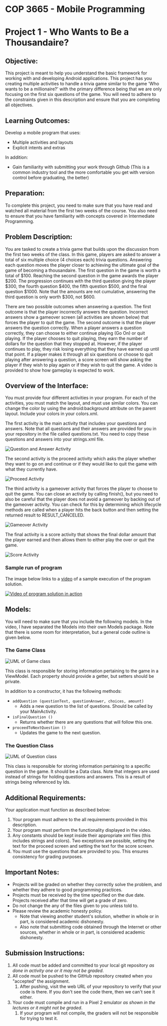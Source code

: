 # COP 3665 - Mobile Programming

# Project 1 - Who Wants to Be a Thousandaire?

## Objective:

This project is meant to help you understand the basic framework for working with and developing Android applications. This project has you creating multiple activities to handle a trivia game similar to the game 'Who wants to be a millionaire?' with the primary difference being that we are only focusing on the first six questions of the game. You will need to adhere to the constraints given in this description and ensure that you are completing all objectives. 

## Learning Outcomes:

Develop a mobile program that uses:

- Multiple activities and layouts
- Explicit intents and extras

In addition:

- Gain familiarity with submitting your work through Github (This is a common industry tool and the more comfortable you get with version control before graduating, the better)

## Preparation:

To complete this project, you need to make sure that you have read and watched all material from the first two weeks of the course. You also need to ensure that you have familiarity with concepts covered in Intermediate Programming.

## Problem Description:

You are tasked to create a trivia game that builds upon the discussion from the first two weeks of the class. In this game, players are asked to answer a total of six multiple choice (4 choices each) trivia questions. Answering each question moves the player closer to achieving the ultimate goal of the game of becoming a thousandaire. The first question in the game is worth a total of $100. Reaching the second question in the game awards the player $200. The progression continues with the third question giving the player $300, the fourth question $400, the fifth question $500, and the final question $1000. Note that the amounts are not cumulative, answering the third question is only worth $300, not $600. 

There are two possible outcomes when answering a question. The first outcome is that the player incorrectly answers the question. Incorrect answers show a gameover screen (all activities are shown below) that forces the player to quit the game. The second outcome is that the player answers the question correctly. When a player answers a question correctly, they can choose to either continue playing (Go On) or quit playing. If the player chooses to quit playing, they earn the number of dollars for the question that they stopped at. However, if the player continues to play, they risk losing everything that they have earned up until that point. If a player makes it through all six questions or choose to quit playing after answering a question, a score screen will show asking the player if they wish to play again or if they wish to quit the game. A video is provided to show how gameplay is expected to work.    

## Overview of the Interface:

You must provide four different activities in your program. For each of the activities, you must match the layout, and must use similar colors. You can change the color by using the android:background attribute on the parent layout. Include your colors in your colors.xml. 

The first activity is the main activity that includes your questions and answers. Note that all questions and their answers are provided for you in your repository in the file called questions.txt. You need to copy these questions and answers into your strings.xml file. 

![Question and Answer Activity](first.PNG)

The second activity is the proceed activity which asks the player whether they want to go on and continue or if they would like to quit the game with what they currently have.

![Proceed Activity](second.PNG)

The third activity is a gameover activity that forces the player to choose to quit the game. You can close an activity by calling finish(), but you need to also be careful that the player does not avoid a gameover by backing out of the gameover activity. You can check for this by determining which lifecycle methods are called when a player hits the back button and then setting the returned result to RESULT_CANCELED.

![Gameover Activity](third.PNG)

The final activity is a score activity that shows the final dollar amount that the player earned and then allows them to either play the over or quit the game. 

![Score Activity](final.PNG)

### Sample run of program

The image below links to a [video](https://youtu.be/-aqURst9ROM) of a sample execution of the program solution.

[![Video of program solution in action](http://img.youtube.com/vi/-aqURst9ROM/0.jpg)](https://youtu.be/-aqURst9ROM)

## Models:

You will need to make sure that you include the following models. In the video, I have separated the Models into their own Models package. Note that there is some room for interpretation, but a general code outline is given below.
 
### The Game Class
![UML of Game class](http://www.plantuml.com/plantuml/png/RSv1gi8m4CRnVKunovRsNQ2hFXTAGGIX5mZ9W85aOZCJB8Xtjq9hnRh-CT_yMnQT90UlZDVCSD01uQx-XemiBX8tS7Gie2gJKqAIymmTMHmRw4Wsz4zym_JRUXnb5i9nFGanqmAlXg9KbRPsyMBulgzXsBwhmLoYCpXNrw3NtMdGyTwHzk_Hie5TZ1urgUgQea6qVJnzP4qL3zKYsHpy4m00)

This class is responsible for storing information pertaining to the game in a ViewModel. Each property should provide a getter, but setters should be private.

In addition to a constructor, it has the following methods:
* `addQuestion (questionText, questionAnswer, choices, amount)`
	* Adds a new question to the list of questions. Should be called by your MainActivity.
* `isFinalQuestion ()`
	* Returns whether there are any questions that will follow this one.
* `proceedToNextQuestion ()`
	* Updates the game to the next question.

### The Question Class
![UML of Question class](http://www.plantuml.com/plantuml/png/SoWkIImgAStDuKhEIImkLWWiJIqkoSpFKwZcqeQnDGgXZ93KYXBF52i5pxmI7ON4lEBor28uDpaZFpCvrJEbs4h19xCO99-RNvfN0fRLvAhbSaZDIm5Q0m00)

This class is responsible for storing information pertaining to a specific question in the game. It should be a Data class. Note that integers are used instead of strings for holding questions and answers. This is a result of strings being referenced by Ids.

## Additional Requirements:

Your application must function as described below:

1. Your program must adhere to the all requirements provided in this description.
2. Your program must perform the functionality displayed in the video.
3. Any constants should be kept inside their appropriate xml files (this includes strings and colors). Two exceptions are possible, setting the text for the proceed screen and setting the text for the score screen. 
4. You must use the questions that are provided to you. This ensures consistency for grading purposes. 

## Important Notes:

- Projects will be graded on whether they correctly solve the problem, and whether they adhere to good programming practices.
- Projects must be received by the time specified on the due date. Projects received after that time will get a grade of zero.
- Do not change the any of the files given to you unless told to. 
- Please review the academic honesty policy.
  - Note that viewing another student's solution, whether in whole or in part, is considered academic dishonesty.
  - Also note that submitting code obtained through the Internet or other sources, whether in whole or in part, is considered academic dishonesty. 

## Submission Instructions:

1. All code must be added and committed to your local git repository *as done in activity one or it may not be graded*.
2. All code must be pushed to the GitHub repository created when you "accepted" the assignment.
   1. After pushing, visit the web URL of your repository to verify that your code is there.
      If you don't see the code there, then we can't see it either.
3. Your code must compile and run in a Pixel 2 emulator *as shown in the lectures or it might not be graded*.
   1. If your program will not compile, the graders will not be responsible for trying to test it.
